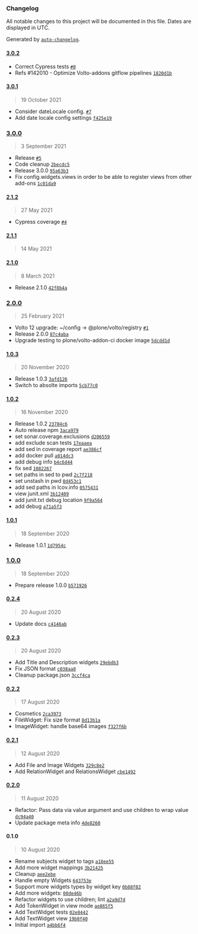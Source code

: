 ### Changelog

All notable changes to this project will be documented in this file. Dates are displayed in UTC.

Generated by [`auto-changelog`](https://github.com/CookPete/auto-changelog).

#### [3.0.2](https://github.com/eea/volto-widgets-view/compare/3.0.1...3.0.2)

- Correct Cypress tests [`#8`](https://github.com/eea/volto-widgets-view/pull/8)
- Refs #142010 - Optimize Volto-addons gitflow pipelines [`1820d1b`](https://github.com/eea/volto-widgets-view/commit/1820d1b968813be6510243468dd6df430a8655d1)

#### [3.0.1](https://github.com/eea/volto-widgets-view/compare/3.0.0...3.0.1)

> 19 October 2021

- Consider dateLocale config. [`#7`](https://github.com/eea/volto-widgets-view/pull/7)
- Add date locale config settings [`f425e19`](https://github.com/eea/volto-widgets-view/commit/f425e1980697f519cd8b0a26ae6945fbcbfc821d)

### [3.0.0](https://github.com/eea/volto-widgets-view/compare/2.1.2...3.0.0)

> 3 September 2021

- Release [`#5`](https://github.com/eea/volto-widgets-view/pull/5)
- Code cleanup [`2becdc5`](https://github.com/eea/volto-widgets-view/commit/2becdc5a196edaa9db8d1741cd7752fdac39013f)
- Release 3.0.0 [`95a63b3`](https://github.com/eea/volto-widgets-view/commit/95a63b3745100fe1bf59bf6e63258554d2685239)
- Fix config.widgets.views in order to be able to register views from other add-ons [`1c01da9`](https://github.com/eea/volto-widgets-view/commit/1c01da963a43339422019ab2a07ec46db1abed82)

#### [2.1.2](https://github.com/eea/volto-widgets-view/compare/2.1.1...2.1.2)

> 27 May 2021

- Cypress coverage [`#4`](https://github.com/eea/volto-widgets-view/pull/4)

#### [2.1.1](https://github.com/eea/volto-widgets-view/compare/2.1.0...2.1.1)

> 14 May 2021


#### [2.1.0](https://github.com/eea/volto-widgets-view/compare/2.0.0...2.1.0)

> 8 March 2021

- Release 2.1.0 [`42f8b4a`](https://github.com/eea/volto-widgets-view/commit/42f8b4a9a557946e95ae19256cb3dc588c349078)

### [2.0.0](https://github.com/eea/volto-widgets-view/compare/1.0.3...2.0.0)

> 25 February 2021

- Volto 12 upgrade: ~/config -&gt; @plone/volto/registry [`#1`](https://github.com/eea/volto-widgets-view/pull/1)
- Release 2.0.0 [`87c4aba`](https://github.com/eea/volto-widgets-view/commit/87c4aba330c09bdc168c5dc0213dcebf6262b8b4)
- Upgrade testing to plone/volto-addon-ci docker image [`5dcdd1d`](https://github.com/eea/volto-widgets-view/commit/5dcdd1ddd142a0f91d2fad04615e725577b046e8)

#### [1.0.3](https://github.com/eea/volto-widgets-view/compare/1.0.2...1.0.3)

> 20 November 2020

- Release 1.0.3 [`3afd126`](https://github.com/eea/volto-widgets-view/commit/3afd126992b28e91d1ba5e559ffa5f4cb6959584)
- Switch to absolte imports [`5cb77c0`](https://github.com/eea/volto-widgets-view/commit/5cb77c0f90dc8af17391f8f9f8cf49c3eb47058c)

#### [1.0.2](https://github.com/eea/volto-widgets-view/compare/1.0.1...1.0.2)

> 16 November 2020

- Release 1.0.2 [`23784c6`](https://github.com/eea/volto-widgets-view/commit/23784c62990d544daf08cf46cca24c43c116498c)
- Auto release npm [`3aca979`](https://github.com/eea/volto-widgets-view/commit/3aca979d10374464376e012af775ae265c3ad2d7)
- set sonar.coverage.exclusions [`d206559`](https://github.com/eea/volto-widgets-view/commit/d206559918d46b898d7eb8d6e94df50410cfdd51)
- add exclude scan tests [`17eaaea`](https://github.com/eea/volto-widgets-view/commit/17eaaeaeaeaa6bf41346af5a8fa49de15df892fb)
- add sed in coverage report [`ae386cf`](https://github.com/eea/volto-widgets-view/commit/ae386cf3d62c4a8e7d14637708be340530915e6c)
- add docker pull [`a014dc3`](https://github.com/eea/volto-widgets-view/commit/a014dc377ee9f0310d9fdab81863fd626864b0e1)
- add debug info [`b4c6d44`](https://github.com/eea/volto-widgets-view/commit/b4c6d44c4de8f4a801782482d3ac15e6cf0125de)
- fix sed [`1082267`](https://github.com/eea/volto-widgets-view/commit/10822678efd4186a6f67f3461f651dffedd47a3d)
- set paths in sed to pwd [`2c7f218`](https://github.com/eea/volto-widgets-view/commit/2c7f21808a8cbf8cc3452a1a9feeebe37ae6e1d5)
- set unstash in pwd [`0d453c1`](https://github.com/eea/volto-widgets-view/commit/0d453c1c372d35820b99a1b82359583907f74ba9)
- add sed paths in lcov.info [`0575431`](https://github.com/eea/volto-widgets-view/commit/05754315c4cec096357ad2bc6ad78d3f16957651)
- view junit.xml [`3b12409`](https://github.com/eea/volto-widgets-view/commit/3b124092097d175e2c7955a5fff543b7a9535fd1)
- add junit.txt debug location [`9f9a564`](https://github.com/eea/volto-widgets-view/commit/9f9a564323b742f0d904a27e438d02b886bfdfd2)
- add debug [`a71a5f3`](https://github.com/eea/volto-widgets-view/commit/a71a5f3882a869d48a62c40a642737a1eb4c81a2)

#### [1.0.1](https://github.com/eea/volto-widgets-view/compare/1.0.0...1.0.1)

> 18 September 2020

- Release 1.0.1 [`1d7954c`](https://github.com/eea/volto-widgets-view/commit/1d7954c758cfc03e8e3d896c49233d47b509d56c)

### [1.0.0](https://github.com/eea/volto-widgets-view/compare/0.2.4...1.0.0)

> 18 September 2020

- Prepare release 1.0.0 [`b571926`](https://github.com/eea/volto-widgets-view/commit/b5719264c18d374c6a85b10c051f6343f843b965)

#### [0.2.4](https://github.com/eea/volto-widgets-view/compare/0.2.3...0.2.4)

> 20 August 2020

- Update docs [`c4146ab`](https://github.com/eea/volto-widgets-view/commit/c4146abe9202655772ced160046e20bb71e06785)

#### [0.2.3](https://github.com/eea/volto-widgets-view/compare/0.2.2...0.2.3)

> 20 August 2020

- Add Title and Description widgets [`29ebdb3`](https://github.com/eea/volto-widgets-view/commit/29ebdb3a7126aec9455f35d59766895667e19340)
- Fix JSON format [`c038aa8`](https://github.com/eea/volto-widgets-view/commit/c038aa8f1ff783c8d35f639c89955417f2c18293)
- Cleanup package.json [`3ccf4ca`](https://github.com/eea/volto-widgets-view/commit/3ccf4ca7b3dc024b29cc20fae2273733777fbcdd)

#### [0.2.2](https://github.com/eea/volto-widgets-view/compare/0.2.1...0.2.2)

> 17 August 2020

- Cosmetics [`2ca3973`](https://github.com/eea/volto-widgets-view/commit/2ca3973052369b9f9527db2ef740b103f7d8c6cf)
- FileWidget: Fix size format [`8d13b1a`](https://github.com/eea/volto-widgets-view/commit/8d13b1a47b3ea67b5919ead956b5562961aa71ba)
- ImageWidget: handle base64 images [`f327f6b`](https://github.com/eea/volto-widgets-view/commit/f327f6bfb3e2a76a803ee83089a5cd0fe290002d)

#### [0.2.1](https://github.com/eea/volto-widgets-view/compare/0.2.0...0.2.1)

> 12 August 2020

- Add File and Image Widgets [`329c8e2`](https://github.com/eea/volto-widgets-view/commit/329c8e27d1c6855e5c16587356cf3b4a736e7420)
- Add RelationWidget and RelationsWidget [`cbe1492`](https://github.com/eea/volto-widgets-view/commit/cbe14921242b29650408e71a996cadad713a657b)

#### [0.2.0](https://github.com/eea/volto-widgets-view/compare/0.1.0...0.2.0)

> 11 August 2020

- Refactor: Pass data via value argument and use children to wrap value [`dc94a40`](https://github.com/eea/volto-widgets-view/commit/dc94a40ad680f955f29144b48de97797f8144d70)
- Update package meta info [`4de8260`](https://github.com/eea/volto-widgets-view/commit/4de82601655d2c57e6c47a9285ef69cbc01c16a0)

#### 0.1.0

> 10 August 2020

- Rename subjects widget to tags [`a18ee55`](https://github.com/eea/volto-widgets-view/commit/a18ee55cc7b487bf12b869eda2fb0a228a87b862)
- Add more widget mappings [`3b21425`](https://github.com/eea/volto-widgets-view/commit/3b21425b4aae6dfad10430d060cbd608e1319f66)
- Cleanup [`aee2ebe`](https://github.com/eea/volto-widgets-view/commit/aee2ebe0bd0a55fcc8e921f284b0315f1174045f)
- Handle empty Widgets [`643753e`](https://github.com/eea/volto-widgets-view/commit/643753ef15a28651d2a810da2b9394cc7a80b7bd)
- Support more widgets types by widget key [`0b88f02`](https://github.com/eea/volto-widgets-view/commit/0b88f028779f665debe0b7c2ef0ced65658e6f90)
- Add more widgets: [`00de46b`](https://github.com/eea/volto-widgets-view/commit/00de46be749b03118dca585c9b8cf50b1814038f)
- Refactor widgets to use children; lint [`a2a9d7d`](https://github.com/eea/volto-widgets-view/commit/a2a9d7dff48b659f024b20c58293f72f60567131)
- Add TokenWidget in view mode [`ae865f5`](https://github.com/eea/volto-widgets-view/commit/ae865f5ec069391e2a0a96b111cb1ac90f8e550c)
- Add TextWidget tests [`02e8442`](https://github.com/eea/volto-widgets-view/commit/02e8442e84a83727dbfe3f6b5f872a00aa6d4fa9)
- Add TextWidget view [`19b0f40`](https://github.com/eea/volto-widgets-view/commit/19b0f40bb6d9bed3005df9eb2a8996f82936a3d7)
- Initial import [`a4bb6f4`](https://github.com/eea/volto-widgets-view/commit/a4bb6f435d90794f1576a792d7d77fbbf5ddb1df)
